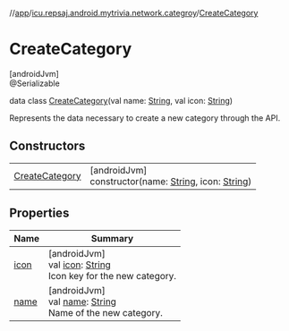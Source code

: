 //[app](../../../index.md)/[icu.repsaj.android.mytrivia.network.categroy](../index.md)/[CreateCategory](index.md)

# CreateCategory

[androidJvm]\
@Serializable

data class [CreateCategory](index.md)(val
name: [String](https://kotlinlang.org/api/latest/jvm/stdlib/kotlin/-string/index.html), val
icon: [String](https://kotlinlang.org/api/latest/jvm/stdlib/kotlin/-string/index.html))

Represents the data necessary to create a new category through the API.

## Constructors

|                                       |                                                                                                                                                                                                             |
|---------------------------------------|-------------------------------------------------------------------------------------------------------------------------------------------------------------------------------------------------------------|
| [CreateCategory](-create-category.md) | [androidJvm]<br>constructor(name: [String](https://kotlinlang.org/api/latest/jvm/stdlib/kotlin/-string/index.html), icon: [String](https://kotlinlang.org/api/latest/jvm/stdlib/kotlin/-string/index.html)) |

## Properties

| Name            | Summary                                                                                                                                                 |
|-----------------|---------------------------------------------------------------------------------------------------------------------------------------------------------|
| [icon](icon.md) | [androidJvm]<br>val [icon](icon.md): [String](https://kotlinlang.org/api/latest/jvm/stdlib/kotlin/-string/index.html)<br>Icon key for the new category. |
| [name](name.md) | [androidJvm]<br>val [name](name.md): [String](https://kotlinlang.org/api/latest/jvm/stdlib/kotlin/-string/index.html)<br>Name of the new category.      |
